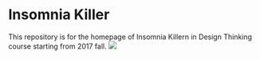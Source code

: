 # Insomnia Killer
This repository is for the homepage of Insomnia Killern in Design Thinking course starting from 2017 fall.
![](https://raw.githubusercontent.com/qiubaiying/qiubaiying.github.io/master/img/readme-home.png)






